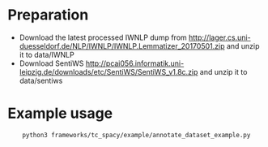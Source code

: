 # Preparation
* Download the latest processed IWNLP dump from http://lager.cs.uni-duesseldorf.de/NLP/IWNLP/IWNLP.Lemmatizer_20170501.zip and unzip it to data/IWNLP
* Download SentiWS http://pcai056.informatik.uni-leipzig.de/downloads/etc/SentiWS/SentiWS_v1.8c.zip and unzip it to data/sentiws

# Example usage

``` bash
    python3 frameworks/tc_spacy/example/annotate_dataset_example.py
```